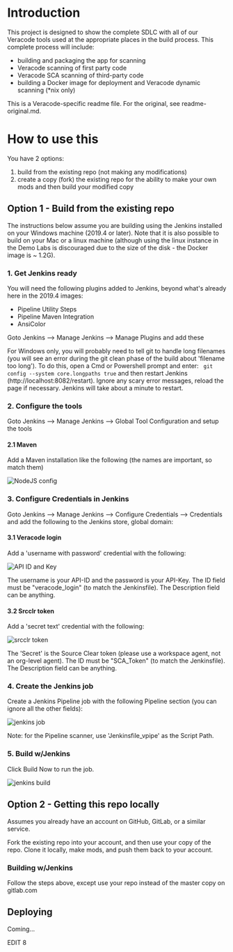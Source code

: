 # Introduction

This project is designed to show the complete SDLC with all of our Veracode tools used at the appropriate places in the build process.  This complete process will include:

* building and packaging the app for scanning
* Veracode scanning of first party code
* Veracode SCA scanning of third-party code
* building a Docker image for deployment and Veracode dynamic scanning (*nix only)

This is a Veracode-specific readme file.  For the original, see readme-original.md.

# How to use this

You have 2 options:

1. build from the existing repo (not making any modifications)
2. create a copy (fork) the existing repo for the ability to make your own mods and then build your modified copy

## Option 1 - Build from the existing repo

The instructions below assume you are building using the Jenkins installed on your Windows machine (2019.4 or later).  Note that it is also possible to build on your Mac or a linux machine (although using the linux instance in the Demo Labs is discouraged due to the size of the disk - the Docker image is ~ 1.2G).

### 1. Get Jenkins ready

You will need the following plugins added to Jenkins, beyond what's already here in the 2019.4 images:

* Pipeline Utility Steps
* Pipeline Maven Integration
* AnsiColor

Goto Jenkins --> Manage Jenkins --> Manage Plugins and add these

For Windows only, you will probably need to tell git to handle long filenames (you will see an error during the git clean phase of the build about 'filename too long').  To do this, open a Cmd or Powershell prompt and enter:
``` git config --system core.longpaths true``` and then restart Jenkins (http://localhost:8082/restart).  Ignore any scary error messages, reload the page if necessary.  Jenkins will take about a minute to restart.

### 2. Configure the tools

Goto Jenkins --> Manage Jenkins --> Global Tool Configuration and setup the tools

#### 2.1 Maven

Add a Maven installation like the following (the names are important, so match them)

![NodeJS config](./doc/images/Maven_config.jpg)

### 3. Configure Credentials in Jenkins 

Goto Jenkins --> Manage Jenkins --> Configure Credentials --> Credentials and add the following to the Jenkins store, global domain:

#### 3.1 Veracode login

Add a 'username with password' credential with the following:

![API ID and Key](./doc/images/API_creds.jpg)

The username is your API-ID and the password is your API-Key.  The ID field must be "veracode_login" (to match the Jenkinsfile).  The Description field can be anything.

#### 3.2 Srcclr token

Add a 'secret text' credential with the following:

![srcclr token](./doc/images/Srcclr_token.jpg)

The 'Secret' is the Source Clear token (please use a workspace agent, not an org-level agent).  The ID must be "SCA_Token" (to match the Jenkinsfile).  The Description field can be anything.

### 4. Create the Jenkins job

Create a Jenkins Pipeline job with the following Pipeline section (you can ignore all the other fields):

![jenkins job](./doc/images/Jenkins_job.jpg)

Note: for the Pipeline scanner, use 'Jenkinsfile_vpipe' as the Script Path.

### 5. Build w/Jenkins

Click Build Now to run the job.

![jenkins build](./doc/images/Jenkins_build.jpg)

## Option 2 - Getting this repo locally

Assumes you already have an account on GitHub, GitLab, or a similar service.

Fork the existing repo into your account, and then use your copy of the repo.  Clone it locally, make mods, and push them back to your account.

### Building w/Jenkins

Follow the steps above, except use your repo instead of the master copy on gitlab.com

## Deploying 

Coming...

EDIT 8

